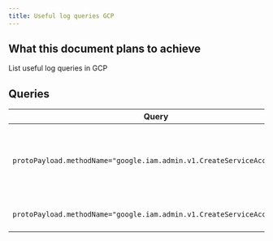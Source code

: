 ```yaml
---
title: Useful log queries GCP
---
```


## What this document plans to achieve

List useful log queries in GCP

## Queries

| Query                                                                   | Explainer                                          |
|-------------------------------------------------------------------------|----------------------------------------------------|
| `protoPayload.methodName="google.iam.admin.v1.CreateServiceAccountKey"` | Get entries when a service account key was created |
| `protoPayload.methodName="google.iam.admin.v1.CreateServiceAccount"`    | Service account creation                           |
